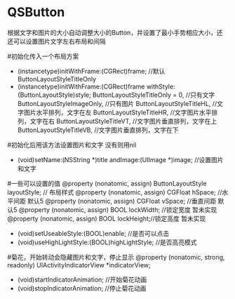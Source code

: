 # QSButton
根据文字和图片的大小自动调整大小的Button，并设置了最小手势相应大小，还还可以设置图片文字左右布局和间隔

#初始化传入一个布局方案
- (instancetype)initWithFrame:(CGRect)frame; //默认 ButtonLayoutStyleTitleOnly
- (instancetype)initWithFrame:(CGRect)frame withStyle:(ButtonLayoutStyle)style;
    ButtonLayoutStyleTitleOnly = 0,  //只有文字
    ButtonLayoutStyleImageOnly,      //只有图片
    ButtonLayoutStyleTitleHL,        //文字图片水平排列，文字在左
    ButtonLayoutStyleTitleHR,        //文字图片水平排列，文字在右
    ButtonLayoutStyleTitleVT,        //文字图片垂直排列，文字在上
    ButtonLayoutStyleTitleVB,        //文字图片垂直排列，文字在下
    
#初始化后用该方法设置图片和文字 没有则用nil
- (void)setName:(NSString *)title andImage:(UIImage *)image; //设置图片和文字

#一些可以设置的值
@property (nonatomic, assign) ButtonLayoutStyle layoutStyle; // 布局样式
@property (nonatomic, assign) CGFloat hSpace; //水平间距 默认5
@property (nonatomic, assign) CGFloat vSpace; //垂直间距 默认5
@property (nonatomic, assign) BOOL lockWidth; //锁定宽度 暂未实现
@property (nonatomic, assign) BOOL lockHeight;//锁定高度 暂未实现
- (void)setUseableStyle:(BOOL)enable;  //是否可以点击
- (void)useHighLightStyle:(BOOL)highLightStyle; //是否高亮模式

#菊花，开始转动会隐藏图片和文字，停止显示
@property (nonatomic, strong, readonly) UIActivityIndicatorView *indicatorView; 
- (void)startIndicatorAnimation; //开始菊花动画
- (void)stopIndicatorAnimation;  //停止菊花动画



